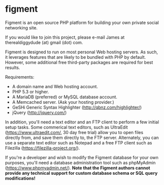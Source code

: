 # figment

Figment is an open source PHP platform for building your own private social networking site.

If you would like to join this project, please e-mail James at therealdiggydude (at) gmail (dot) com.

Figment is designed to run on most personal Web hosting servers. As such, it leverages features that
are likely to be bundled with PHP by default. However, some additional free third-party packages are
required for best results.

Requirements:

* A domain name and Web hosting account.
* PHP 5.3 or higher.
* A MariaDB (preferred) or MySQL database account.
* A Memcached server. (Ask your hosting provider.)
* GeSHi Generic Syntax Highlighter (http://qbnz.com/highlighter/)
* jQuery (http://jquery.com/)

In addition, you'll need a text editor and an FTP client to perform a few initial setup tasks. Some
commerical text editors, such as UltraEdit (https://www.ultraedit.com/, 30 day free trial) allow you
to open files directly from, and save them directly to, the FTP server. Alternately, you can use a
separate text editor such as Notepad and a free FTP client such as Filezilla (https://filezilla-project.org/).

If you're a developer and wish to modify the Figment database for your own purposes, you'll need
a database administration tool such as phpMyAdmin (https://www.phpmyadmin.net/). **Note that the Figment
authors cannot provide any technical support for custom database schema or SQL query modifications!**
